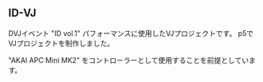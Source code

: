 ## ID-VJ

DVJイベント "ID vol.1" パフォーマンスに使用したVJプロジェクトです。
p5でVJプロジェクトを制作しました。

"AKAI APC Mini MK2" をコントローラーとして使用することを前提としています。